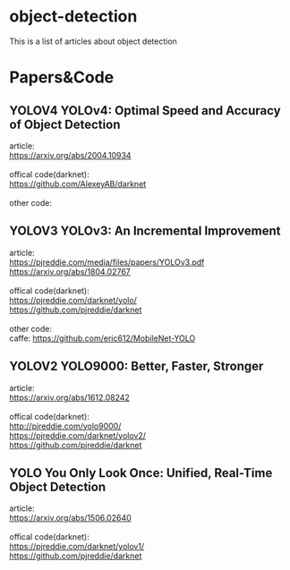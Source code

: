 # object-detection
This is a list of articles about object detection


Papers&Code
==========
YOLOV4    YOLOv4: Optimal Speed and Accuracy of Object Detection
----------
article: 
<br>https://arxiv.org/abs/2004.10934
<br>
<br>offical code(darknet):
<br>https://github.com/AlexeyAB/darknet
<br>
<br>other code:

YOLOV3    YOLOv3: An Incremental Improvement
----------
article: 
<br>https://pjreddie.com/media/files/papers/YOLOv3.pdf
<br>https://arxiv.org/abs/1804.02767
<br>
<br>offical code(darknet): 
<br>https://pjreddie.com/darknet/yolo/
<br>https://github.com/pjreddie/darknet
<br>
<br>other code:
<br>caffe: https://github.com/eric612/MobileNet-YOLO

YOLOV2    YOLO9000: Better, Faster, Stronger
----------
article:
<br>https://arxiv.org/abs/1612.08242
<br>
<br>offical code(darknet):
<br>http://pjreddie.com/yolo9000/
<br>https://pjreddie.com/darknet/yolov2/
<br>https://github.com/pjreddie/darknet 

YOLO    You Only Look Once: Unified, Real-Time Object Detection
----------
article:
<br>https://arxiv.org/abs/1506.02640
<br>
<br>offical code(darknet): 
<br>https://pjreddie.com/darknet/yolov1/
<br>https://github.com/pjreddie/darknet



